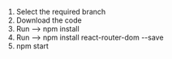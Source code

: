 1. Select the required branch
2. Download the code
3. Run --> npm install
4. Run --> npm install react-router-dom --save
5. npm start
